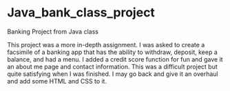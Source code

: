 # Java_bank_class_project
Banking Project from Java class

This project was a more in-depth assignment. I was asked to create a facsimile of a banking app that
has the ability to withdraw, deposit, keep a balance, and had a menu. I added a credit score function
for fun and gave it an about me page and contact information. This was a difficult project but quite
satisfying when I was finished. I may go back and give it an overhaul and add some HTML and CSS to it.
